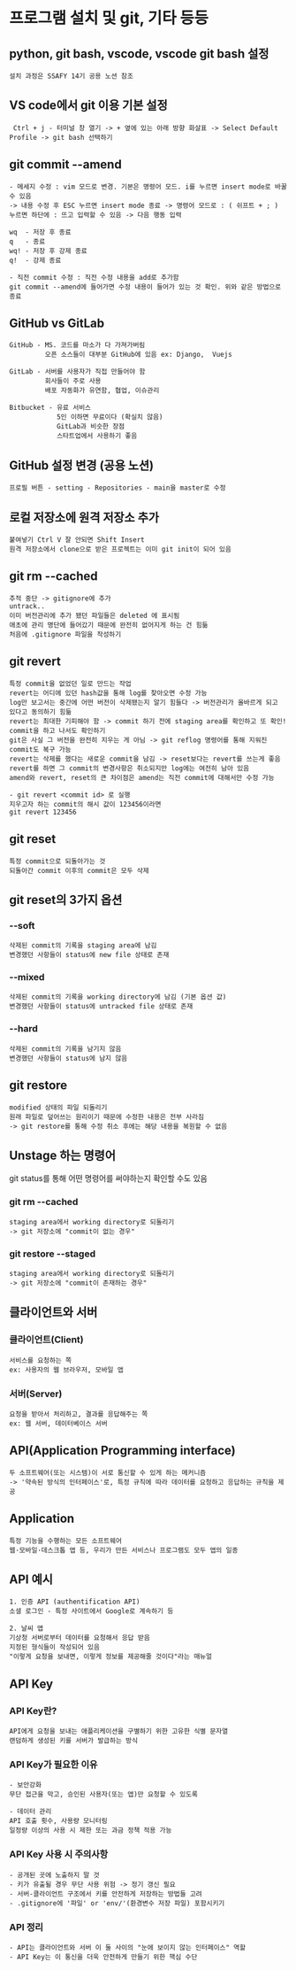 # 프로그램 설치 및 git, 기타 등등
## python, git bash, vscode, vscode git bash 설정
	설치 과정은 SSAFY 14기 공용 노션 참조

## VS code에서 git 이용 기본 설정
 
	 Ctrl + j - 터미널 창 열기 -> + 옆에 있는 아래 방향 화살표 -> Select Default Profile -> git bash 선택하기


## git commit --amend
	- 메세지 수정 : vim 모드로 변경. 기본은 명령어 모드. i를 누르면 insert mode로 바꿀 수 있음
	-> 내용 수정 후 ESC 누르면 insert mode 종료 -> 명령어 모드로 : ( 쉬프트 + ; ) 누르면 하단에 : 뜨고 입력할 수 있음 -> 다음 행동 입력

	wq  - 저장 후 종료
	q   - 종료
	wq! - 저장 후 강제 종료
	q!  - 강제 종료

	- 직전 commit 수정 : 직전 수정 내용을 add로 추가함
	git commit --amend에 들어가면 수정 내용이 들어가 있는 것 확인. 위와 같은 방법으로 종료

## GitHub vs GitLab  
	GitHub - MS. 코드를 마소가 다 가져가버림
             오픈 소스들이 대부분 GitHub에 있음 ex: Django,  Vuejs

	GitLab - 서버를 사용자가 직접 만들어야 함
	         회사들이 주로 사용
	         배포 자동화가 유연함, 협업, 이슈관리

	Bitbucket - 유료 서비스
				5인 이하면 무료이다 (확실치 않음)
				GitLab과 비슷한 장점
				스타트업에서 사용하기 좋음

## GitHub 설정 변경 (공용 노션) 
	프로필 버튼 - setting - Repositories - main을 master로 수정

## 로컬 저장소에 원격 저장소 추가 
	붙여넣기 Ctrl V 잘 안되면 Shift Insert
	원격 저장소에서 clone으로 받은 프로젝트는 이미 git init이 되어 있음

## git rm --cached
	추적 중단 -> gitignore에 추가
	untrack..
	이미 버전관리에 추가 됐던 파일들은 deleted 에 표시됨
	애초에 관리 명단에 들어갔기 때문에 완전히 없어지게 하는 건 힘듦
    처음에 .gitignore 파일을 작성하기

## git revert 
	특정 commit을 없었던 일로 만드는 작업
	revert는 어디에 있던 hash값을 통해 log를 찾아오면 수정 가능
	log만 보고서는 중간에 어떤 버전이 삭제됐는지 알기 힘들다 -> 버전관리가 올바르게 되고 있다고 동의하기 힘듦
	revert는 최대한 기피해야 함 -> commit 하기 전에 staging area를 확인하고 또 확인!
	commit을 하고 나서도 확인하기
	git은 사실 그 버전을 완전히 지우는 게 아님 -> git reflog 명령어를 통해 지워진 commit도 복구 가능
	revert는 삭제를 했다는 새로운 commit을 남김 -> reset보다는 revert를 쓰는게 좋음
	revert를 하면 그 commit의 변경사항은 취소되지만 log에는 여전히 남아 있음
	amend와 revert, reset의 큰 차이점은 amend는 직전 commit에 대해서만 수정 가능

	- git revert <commit id> 로 실행
	지우고자 하는 commit의 해시 값이 123456이라면
	git revert 123456

## git reset
	특정 commit으로 되돌아가는 것
	되돌아간 commit 이후의 commit은 모두 삭제

## git reset의 3가지 옵션
### --soft
	삭제된 commit의 기록을 staging area에 남김
	변경했던 사항들이 status에 new file 상태로 존재
### --mixed
	삭제된 commit의 기록을 working directory에 남김 (기본 옵션 값)
	변경했던 사항들이 status에 untracked file 상태로 존재

### --hard
	삭제된 commit의 기록을 남기지 않음
	변경했던 사항들이 status에 남지 않음

## git restore
	modified 상태의 파일 되돌리기
	원래 파일로 덮어쓰는 원리이기 때문에 수정한 내용은 전부 사라짐
	-> git restore를 통해 수정 취소 후에는 해당 내용을 복원할 수 없음

## Unstage 하는 명령어
git status를 통해 어떤 명령어를 써야하는지 확인할 수도 있음

### git rm --cached
	staging area에서 working directory로 되돌리기
	-> git 저장소에 "commit이 없는 경우"

### git restore --staged
	staging area에서 working directory로 되돌리기
	-> git 저장소에 "commit이 존재하는 경우"

## 클라이언트와 서버

### 클라이언트(Client)
	서비스를 요청하는 쪽
	ex: 사용자의 웹 브라우저, 모바일 앱
### 서버(Server)
	요청을 받아서 처리하고, 결과를 응답해주는 쪽
	ex: 웹 서버, 데이터베이스 서버

## API(Application Programming interface)
	두 소프트웨어(또는 시스템)이 서로 통신할 수 있게 하는 메커니즘
	-> '약속된 방식의 인터페이스'로, 특정 규칙에 따라 데이터를 요청하고 응답하는 규칙을 제공

## Application
	특정 기능을 수행하는 모든 소프트웨어
	웹·모바일·데스크톱 앱 등, 우리가 만든 서비스나 프로그램도 모두 앱의 일종

## API 예시
	1. 인증 API (authentification API)
	소셜 로그인 - 특정 사이트에서 Google로 계속하기 등

	2. 날씨 앱
	기상청 서버로부터 데이터를 요청해서 응답 받음
	지정된 형식들이 작성되어 있음
	"이렇게 요청을 보내면, 이렇게 정보를 제공해줄 것이다"라는 매뉴얼

## API Key
### API Key란?
	API에게 요청을 보내는 애플리케이션을 구별하기 위한 고유한 식별 문자열
	랜덤하게 생성된 키를 서버가 발급하는 방식

### API Key가 필요한 이유
	- 보안강화
	무단 접근을 막고, 승인된 사용자(또는 앱)만 요청할 수 있도록

	- 데이터 관리
	API 호출 횟수, 사용량 모니터링
	일정량 이상의 사용 시 제한 또는 과금 정책 적용 가능

### API Key 사용 시 주의사항
	- 공개된 곳에 노출하지 말 것
	- 키가 유출될 경우 무단 사용 위험 -> 정기 갱신 필요
	- 서버-클라이언트 구조에서 키를 안전하게 저장하는 방법들 고려
	- .gitignore에 '파일' or 'env/'(환경변수 저장 파일) 포함시키기

### API 정리
	- API는 클라이언트와 서버 이 둘 사이의 "눈에 보이지 않는 인터페이스" 역할
	- API Key는 이 통신을 더욱 안전하게 만들기 위한 핵심 수단

